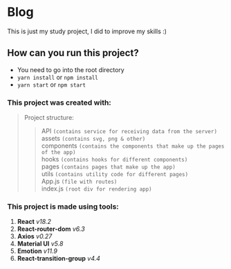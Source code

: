 # Blog

This is just my study project, I did to improve my skills :)

## How can you run this project?
* You need to go into the root directory
* ```yarn install``` or ```npm install```
* ```yarn start``` or ```npm start```


### This project was created with:

>Project structure:
>>API `(contains service for receiving data from the server)` <br>
>>assets `(contains svg, png & other)` <br>
>>components `(contains the components that make up the pages of the app)` <br>
>>hooks `(contains hooks for different components)` <br>
>>pages `(contains pages that make up the app)` <br>
>>utils `(contains utility code for different pages)` <br>
>>App.js `(file with routes)` <br>
>>index.js `(root div for rendering app)` <br>

### This project is made using tools:
1. **React** *v18.2*
2. **React-router-dom** *v6.3*
3. **Axios** *v0.27*
4. **Material UI** *v5.8*
5. **Emotion** *v11.9*
6. **React-transition-group** *v4.4*